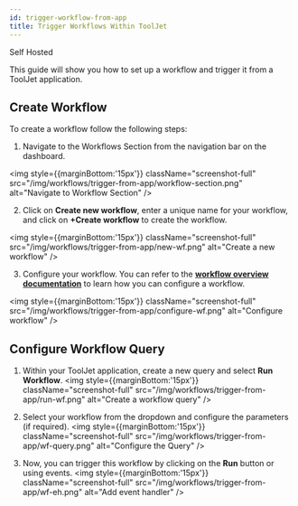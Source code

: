 ```yaml
---
id: trigger-workflow-from-app
title: Trigger Workflows Within ToolJet
---
```



<div style={{display:'flex',justifyContent:"start",alignItems:"center",gap:"8px"}}>

<div className="badge badge--self-hosted heading-badge" >   
 <span>Self Hosted</span>
</div>

</div>


This guide will show you how to set up a workflow and trigger it from a ToolJet application. 
<div style={{paddingTop:'24px'}}>

## Create Workflow

To create a workflow follow the following steps:

1. Navigate to the Workflows Section from the navigation bar on the dashboard.

<img style={{marginBottom:'15px'}} className="screenshot-full" src="/img/workflows/trigger-from-app/workflow-section.png" alt="Navigate to Workflow Section" />

2. Click on **Create new workflow**, enter a unique name for your workflow, and click on **+Create workflow** to create the workflow.

<img style={{marginBottom:'15px'}} className="screenshot-full" src="/img/workflows/trigger-from-app/new-wf.png" alt="Create a new workflow" />

3. Configure your workflow. You can refer to the **[workflow overview documentation](/docs/workflows/overview)** to learn how you can configure a workflow.

<img style={{marginBottom:'15px'}} className="screenshot-full" src="/img/workflows/trigger-from-app/configure-wf.png" alt="Configure workflow" />

</div>

<div style={{paddingTop:'24px'}}>

## Configure Workflow Query

1. Within your ToolJet application, create a new query and select **Run Workflow**.
<img style={{marginBottom:'15px'}} className="screenshot-full" src="/img/workflows/trigger-from-app/run-wf.png" alt="Create a workflow query" />

2. Select your workflow from the dropdown and configure the parameters (if required).
<img style={{marginBottom:'15px'}} className="screenshot-full" src="/img/workflows/trigger-from-app/wf-query.png" alt="Configure the Query" />

3. Now, you can trigger this workflow by clicking on the **Run** button or using events.
<img style={{marginBottom:'15px'}} className="screenshot-full" src="/img/workflows/trigger-from-app/wf-eh.png" alt="Add event handler" />

</div>

